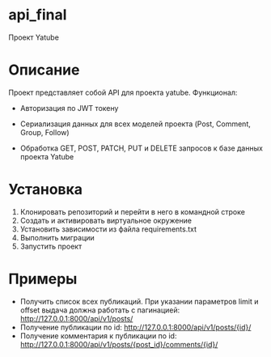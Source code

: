# api_final
Проект Yatube
# Описание
Проект представляет собой API для проекта yatube.
Функционал: 
- Авторизация по JWT токену
* Сериализация данных для всех моделей проекта (Post, Comment, Group, Follow)
+ Обработка GET, POST, PATCH, PUT и DELETE запросов к базе данных проекта Yatube

# Установка
1. Клонировать репозиторий и перейти в него в командной строке
2. Cоздать и активировать виртуальное окружение
3. Установить зависимости из файла requirements.txt
4. Выполнить миграции
5. Запустить проект

# Примеры 
- Получить список всех публикаций. При указании параметров limit и offset выдача должна работать с пагинацией: http://127.0.0.1:8000/api/v1/posts/
- Получение публикации по id: http://127.0.0.1:8000/api/v1/posts/{id}/
- Получение комментария к публикации по id: http://127.0.0.1:8000/api/v1/posts/{post_id}/comments/{id}/
